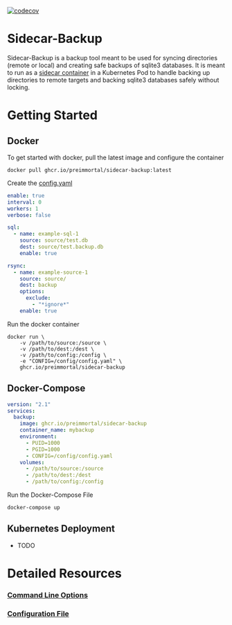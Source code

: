 [![codecov](https://codecov.io/gh/preimmortal/sidecar-backup/branch/main/graph/badge.svg?token=63F6CP8ND0)](https://codecov.io/gh/preimmortal/sidecar-backup)

# Sidecar-Backup

Sidecar-Backup is a backup tool meant to be used for syncing directories (remote or local) and creating safe backups of sqlite3 databases. It is meant to run as a [sidecar container][1] in a Kubernetes Pod to handle backing up directories to remote targets and backing sqlite3 databases safely without locking.


# Getting Started


## Docker
To get started with docker, pull the latest image and configure the container
```
docker pull ghcr.io/preimmortal/sidecar-backup:latest
```

Create the [config.yaml][3]
```yaml
enable: true
interval: 0
workers: 1
verbose: false

sql:
  - name: example-sql-1
    source: source/test.db
    dest: source/test.backup.db
    enable: true

rsync:
  - name: example-source-1
    source: source/
    dest: backup
    options:
      exclude:
        - "*ignore*"
    enable: true
```

Run the docker container
```
docker run \
    -v /path/to/source:/source \
    -v /path/to/dest:/dest \
    -v /path/to/config:/config \
    -e "CONFIG=/config/config.yaml" \
    ghcr.io/preimmortal/sidecar-backup
```

## Docker-Compose
```yaml
version: "2.1"
services:
  backup:
    image: ghcr.io/preimmortal/sidecar-backup
    container_name: mybackup
    environment:
      - PUID=1000
      - PGID=1000
      - CONFIG=/config/config.yaml
    volumes:
      - /path/to/source:/source
      - /path/to/dest:/dest
      - /path/to/config:/config
```

Run the Docker-Compose File
```
docker-compose up
```

## Kubernetes Deployment
* TODO


# Detailed Resources

### [Command Line Options][2]
### [Configuration File][3]

[1]: https://kubernetes.io/docs/tasks/access-application-cluster/communicate-containers-same-pod-shared-volume/
[2]: https://github.com/preimmortal/sidecar-backup/blob/main/README-cmdline.md
[3]: https://github.com/preimmortal/sidecar-backup/blob/main/README-config.md